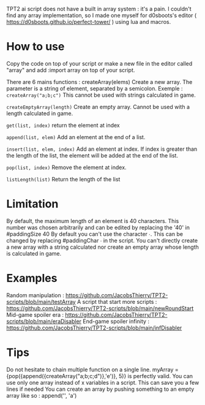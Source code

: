 TPT2 ai script does not have a built in array system : it's a pain. I couldn't find any array implementation, so I made one myself for d0sboots's editor ( https://d0sboots.github.io/perfect-tower/ ) using lua and macros.


# How to use
Copy the code on top of your script or make a new file in the editor called "array" and add :import array on top of your script.

There are 6 mains functions :
createArray(elems)
Create a new array. The parameter is a string of element, separated by a semicolon.
Exemple :
`createArray("a;b;c")`
This cannot be used with strings calculated in game.

`createEmptyArray(length)`
Create an empty array. Cannot be used with a length calculated in game.

`get(list, index)`
return the element at index

`append(list, elem)`
Add an element at the end of a list.

`insert(list, elem, index)`
Add an element at index. If index is greater than the length of the list, the element will be added at the end of the list.

`pop(list, index)`
Remove the element at index.

`listLength(list)`
Return the length of the list

# Limitation

By default, the maximum length of an element is 40 characters. This number was chosen arbitrarily and can be edited by replacing the '40' in #paddingSize 40
By default you can't use the character ∙. This can be changed by replacing #paddingChar ∙ in the script.
You can't directly create a new array with a string calculated nor create an empty array whose length is calculated in game.

# Examples

Random manipulation :
https://github.com/JacobsThierry/TPT2-scripts/blob/main/testArray
A script that start more scripts : https://github.com/JacobsThierry/TPT2-scripts/blob/main/newRoundStart
Mid-game spoiler era : https://github.com/JacobsThierry/TPT2-scripts/blob/main/eraDisabler
End-game spoiler infinity : https://github.com/JacobsThierry/TPT2-scripts/blob/main/infDisabler 


# Tips

Do not hesitate to chain multiple function on a single line. myArray = {pop({append({createArray("a;b;c;d")},'e')}, 5)} is perfectly valid.
You can use only one array instead of x variables in a script. This can save you a few lines if needed
You can create an array by pushing something to an empty array like so : append('', 'a')

